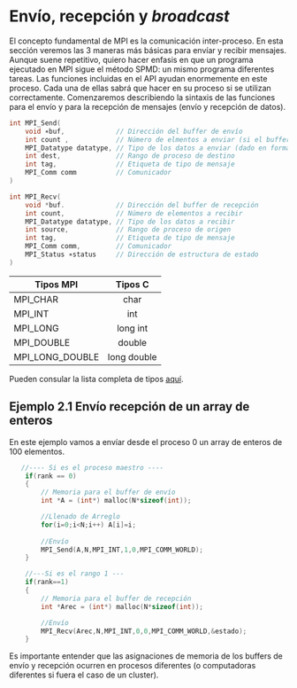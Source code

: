 # Envío, recepción y *broadcast*

El concepto fundamental de MPI es la comunicación inter-proceso. En esta sección veremos las 3 maneras más básicas para envíar y recibir mensajes. Aunque suene repetitivo, quiero hacer enfasis en que un programa ejecutado en MPI sigue el método SPMD: un mismo programa diferentes tareas. Las funciones incluidas en el API ayudan enormemente en este proceso. Cada una de ellas sabrá que hacer en su proceso si se utilizan correctamente. Comenzaremos describiendo la sintaxis de las funciones para el envío y para la recepción de mensajes (envío y recepción de datos).

```C
int MPI_Send(
    void ∗buf,             // Dirección del buffer de envío
    int count ,            // Número de elmentos a enviar (si el buffer es un array, este argumeto es su tamaño)
    MPI_Datatype datatype, // Tipo de los datos a enviar (dado en formatos MPI)
    int dest,              // Rango de proceso de destino
    int tag,               // Etiqueta de tipo de mensaje
    MPI_Comm comm          // Comunicador
)
```
```C
int MPI_Recv( 
    void *buf.             // Dirección del buffer de recepción
    int count,             // Número de elementos a recibir
    MPI_Datatype datatype, // Tipo de los datos a recibir
    int source,            // Rango de proceso de origen
    int tag,               // Etiqueta de tipo de mensaje
    MPI_Comm comm,         // Comunicador
    MPI_Status ∗status     // Dirección de estructura de estado
)
```
| Tipos MPI       | Tipos C       | 
| ----------------|:-------------:| 
| MPI_CHAR        | char          |
| MPI_INT         | int           |
| MPI_LONG        | long int      |
| MPI_DOUBLE      | double        |
| MPI_LONG_DOUBLE | long double   |

Pueden consular la lista completa de tipos [aquí](https://www.mpich.org/static/docs/latest/www3/Constants.html).

## Ejemplo 2.1 Envío recepción de un array de enteros
En este ejemplo vamos a envíar desde el proceso 0 un array de enteros de 100 elementos.

```C
   //---- Si es el proceso maestro ----
    if(rank == 0)
    {
        // Memoria para el buffer de envío
    	int *A = (int*) malloc(N*sizeof(int));

        //Llenado de Arreglo
        for(i=0;i<N;i++) A[i]=i;
        
        //Envío
        MPI_Send(A,N,MPI_INT,1,0,MPI_COMM_WORLD);  
    }

    //---Si es el rango 1 ---
    if(rank==1)
    {
        // Memoria para el buffer de recepción
    	int *Arec = (int*) malloc(N*sizeof(int));

        //Envío
        MPI_Recv(Arec,N,MPI_INT,0,0,MPI_COMM_WORLD,&estado); 
    }
```
Es importante entender que las asignaciones de memoria de los buffers de envío y recepción ocurren en procesos diferentes (o computadoras diferentes si fuera el caso de un cluster).
